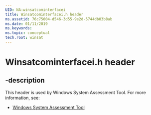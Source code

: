 ```yaml
---
UID: NA:winsatcominterfacei
title: Winsatcominterfacei.h header
ms.assetid: 76c75004-d546-3d55-9e2d-5744db03b8ab
ms.date: 01/11/2019
ms.keywords: 
ms.topic: conceptual
tech.root: winsat
---
```


# Winsatcominterfacei.h header


## -description


This header is used by Windows System Assessment Tool. For more information, see:

- [Windows System Assessment Tool](../_winsat/index.md)

